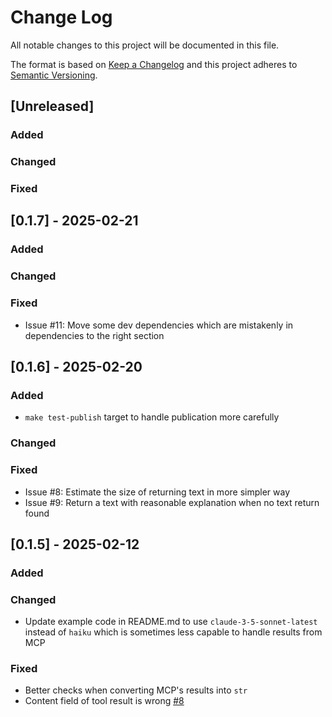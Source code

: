 # Change Log

All notable changes to this project will be documented in this file.

The format is based on [Keep a Changelog](http://keepachangelog.com/)
and this project adheres to [Semantic Versioning](http://semver.org/).

## [Unreleased]

### Added

### Changed

### Fixed


## [0.1.7] - 2025-02-21

### Added

### Changed

### Fixed

- Issue #11: Move some dev dependencies which are mistakenly in dependencies to the right section


## [0.1.6] - 2025-02-20

### Added

- `make test-publish` target to handle publication more carefully

### Changed

### Fixed

- Issue #8: Estimate the size of returning text in more simpler way
- Issue #9: Return a text with reasonable explanation when no text return found


## [0.1.5] - 2025-02-12

### Added

### Changed

- Update example code in README.md to use `claude-3-5-sonnet-latest`
  instead of `haiku` which is sometimes less capable to handle results from MCP

### Fixed

- Better checks when converting MCP's results into `str`
- Content field of tool result is wrong [#8](https://github.com/hideya/langchain-mcp-tools-py/issues/8)
